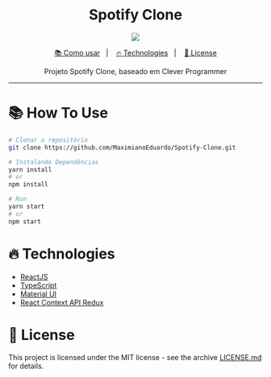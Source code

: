 <h1 align="center">
  Spotify Clone
</h1>

<p align="center">
  <img src='https://img.shields.io/github/stars/MaximianoEduardo/Spotify-Clone'>
</p>

<p align="center">
  <a href="#como_usar-how-to-use">📚 Como usar</a>&nbsp;&nbsp;&nbsp;|&nbsp;&nbsp;&nbsp;
  <a href="#fire-technologies">🔥 Technologies</a>&nbsp;&nbsp;&nbsp;|&nbsp;&nbsp;&nbsp;
  <a href="#memo-license">📝 License</a>
</p>

<p align="center">
  Projeto Spotify Clone, baseado em  Clever Programmer
</p>

---

# 📚 How To Use



```bash
# Clonar o repositório
git clone https://github.com/MaximianoEduardo/Spotify-Clone.git
```

```bash
# Instalando Dependências
yarn install
# or
npm install

# Run 
yarn start
# or
npm start
```

# :fire: Technologies

- [ReactJS](https://pt-br.reactjs.org/)
- [TypeScript](https://www.typescriptlang.org/)
- [Material UI](https://material-ui.com/)
- [React Context API Redux](https://pt-br.reactjs.org/docs/context.html)

# :memo: License

This project is licensed under the MIT license - see the archive [LICENSE.md](https://github.com/tavareshenrique/go-barber-web-tsb/blob/master/LICENSE.md) for details.